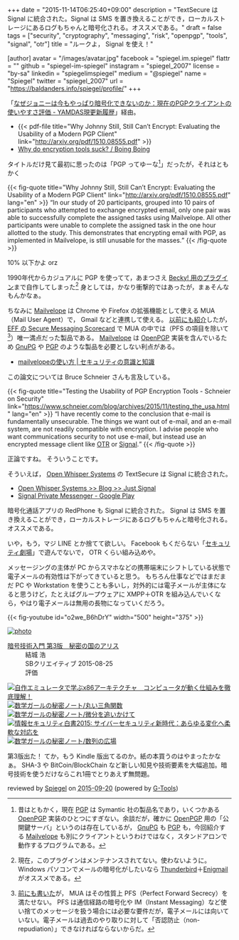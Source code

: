 +++
date = "2015-11-14T06:25:40+09:00"
description = "TextSecure は Signal に統合された。Signal は SMS を置き換えることができ，ローカルストレージにあるログもちゃんと暗号化される。オススメである。"
draft = false
tags = ["security", "cryptography", "messaging", "risk", "openpgp", "tools", "signal", "otr"]
title = "ルークよ， Signal を使え！"

[author]
  avatar = "/images/avatar.jpg"
  facebook = "spiegel.im.spiegel"
  flattr = ""
  github = "spiegel-im-spiegel"
  instagram = "spiegel_2007"
  license = "by-sa"
  linkedin = "spiegelimspiegel"
  medium = "@spiegel"
  name = "Spiegel"
  twitter = "spiegel_2007"
  url = "https://baldanders.info/spiegel/profile/"
+++

「[なぜジョニーは今もやっぱり暗号化できないのか：現在のPGPクライアントの使いやすさ評価 - YAMDAS現更新履歴](http://d.hatena.ne.jp/yomoyomo/20151112/jonnycantencrypt)」経由。

- {{< pdf-file title="Why Johnny Still, Still Can’t Encrypt: Evaluating the Usability of a Modern PGP Client" link="http://arxiv.org/pdf/1510.08555.pdf" >}}
- [Why do encryption tools suck? / Boing Boing](http://boingboing.net/2015/11/06/why-do-encryption-tools-suck.html)

タイトルだけ見て最初に思ったのは「PGP ってゆーな[^a]」だったが，それはともかく

[^a]: 昔はともかく，現在 [PGP] は Symantic 社の製品名であり，いくつかある [OpenPGP] 実装のひとつにすぎない。余談だが，確かに [OpenPGP] 用の「公開鍵サーバ」というのは存在しているが， [GnuPG] も [PGP] も，今回紹介する [Mailvelope] も別にクライアントというわけではなく，スタンドアロンで動作するプログラムである。

{{< fig-quote title="Why Johnny Still, Still Can’t Encrypt: Evaluating the Usability of a Modern PGP Client" link="http://arxiv.org/pdf/1510.08555.pdf" lang="en" >}}
<q>In our study of 20 participants, grouped into 10 pairs of participants who attempted to exchange encrypted email, only one pair was able to successfully complete the assigned tasks using Mailvelope. All other participants were unable to complete the assigned task in the one hour allotted to the study.
This demonstrates that encrypting email with PGP, as implemented in Mailvelope, is still unusable for the masses.</q>
{{< /fig-quote >}}

10% 以下かよ orz

1990年代からカジュアルに PGP を使ってて，あまつさえ [Becky! 用のプラグイン](http://hp.vector.co.jp/authors/VA023900/gpg-pin/)まで自作してしまった[^a2] 身としては，かなり衝撃的ではあったが，まぁそんなもんかなぁ。

[^a2]: 現在，このプラグインはメンテナンスされてない。使わないように。 Windows パソコンでメールの暗号化がしたいなら [Thunderbird](https://www.mozilla.org/thunderbird/)＋[Enigmail](https://addons.mozilla.org/thunderbird/addon/enigmail/) がオススメである。

ちなみに [Mailvelope] は Chrome や Firefox の拡張機能として使える MUA（Mail User Agent）で， Gmail などと連携して使える。
[以前にも紹介](https://baldanders.info/spiegel/log2/000782.shtml "安全なメッセージング・アプリとは（追記あり） — Baldanders.info")したが， [EFF の Secure Messaging Scorecard](https://www.eff.org/secure-messaging-scorecard) で MUA の中では（PFS の項目を除いて[^b]）唯一満点だった製品である。
[Mailvelope] は [OpenPGP] 実装を含んでいるため [GnuPG] や [PGP] のような製品を必要としない利点がある。

[^b]: [前にも書いた](https://baldanders.info/spiegel/log2/000782.shtml "安全なメッセージング・アプリとは（追記あり） — Baldanders.info")が， MUA はその性質上 PFS（Perfect Forward Secrecy）を満たせない。 PFS は通信経路の暗号化や IM（Instant Messaging）など使い捨てのメッセージを扱う場合には必要な要件だが，電子メールには向いていない。電子メールは過去のやり取りに対して「否認防止（non-repudiation）」できなければならないからだ。

- [mailvelopeの使い方 | セキュリティの意識と知識](http://security.hondaclinic.jp/%E6%9A%97%E5%8F%B7%E3%81%AE%E3%81%99%E3%81%99%E3%82%81/mailvelope%E3%81%AE%E4%BD%BF%E3%81%84%E6%96%B9/)

この論文については Bruce Schneier さんも言及している。

{{< fig-quote title="Testing the Usability of PGP Encryption Tools - Schneier on Security" link="https://www.schneier.com/blog/archives/2015/11/testing_the_usa.html" lang="en" >}}
<q>I have recently come to the conclusion that e-mail is fundamentally unsecurable. The things we want out of e-mail, and an e-mail system, are not readily compatible with encryption. I advise people who want communications security to not use e-mail, but instead use an encrypted message client like <a href="https://otr.cypherpunks.ca/">OTR</a> or <a href="https://whispersystems.org/">Signal</a>.</q>
{{< /fig-quote >}}

正論ですね。
そういうことです。

そういえば， [Open Whisper Systems](https://whispersystems.org/) の TextSecure は Signal に統合された。

- [Open Whisper Systems >> Blog >> Just Signal](https://whispersystems.org/blog/just-signal/)
- [Signal Private Messenger - Google Play](https://play.google.com/store/apps/details?id=org.thoughtcrime.securesms)

暗号化通話アプリの RedPhone も Signal に統合された。
Signal は SMS を置き換えることができ，ローカルストレージにあるログもちゃんと暗号化される。
オススメである。

いや，もう，マジ LINE とか捨てて欲しい。
Facebook もくだらない「[セキュリティ劇場](http://www.itmedia.co.jp/news/articles/1511/13/news077.html)」で遊んでないで， OTR くらい組み込めや。

メッセージングの主体が PC からスマホなどの携帯端末にシフトしている状態で電子メールの有効性は下がってきていると思う。
もちろん仕事などではまだまだ PC や Workstation を使うことも多いし，対外的には電子メールが主体になると思うけど，たとえばグループウェアに XMPP＋OTR を組み込んでいくなら，やはり電子メールは無用の長物になっていくだろう。

{{< fig-youtube id="o2we_B6hDrY" width="500" height="375" >}}

[OpenPGP]: https://tools.ietf.org/html/rfc4880 "RFC 4880 - OpenPGP Message Format"
[PGP]: https://www.symantec.com/encryption/ "PGP Encryption Software | Symantec"
[GnuPG]: https://www.gnupg.org/ "The GNU Privacy Guard"
[Mailvelope]: https://www.mailvelope.com/ "Mailvelope"

<div class="hreview" ><a class="item url" href="https://www.amazon.co.jp/exec/obidos/ASIN/B015643CPE/baldandersinf-22/"><img src="https://images-fe.ssl-images-amazon.com/images/I/51t6yHHVwEL._SL160_.jpg" alt="photo" class="photo"  /></a><dl ><dt class="fn"><a class="item url" href="https://www.amazon.co.jp/exec/obidos/ASIN/B015643CPE/baldandersinf-22/">暗号技術入門 第3版　秘密の国のアリス</a></dt><dd>結城 浩 </dd><dd>SBクリエイティブ 2015-08-25</dd><dd>評価<abbr class="rating" title="5"><img src="https://images-fe.ssl-images-amazon.com/images/G/01/detail/stars-5-0.gif" alt="" /></abbr> </dd></dl><p class="similar"><a href="https://www.amazon.co.jp/exec/obidos/ASIN/B0148FQNVC/baldandersinf-22/" target="_top"><img src="https://images-fe.ssl-images-amazon.com/images/P/B0148FQNVC.09._SCTHUMBZZZ_.jpg"  alt="自作エミュレータで学ぶx86アーキテクチャ　コンピュータが動く仕組みを徹底理解！"  /></a> <a href="https://www.amazon.co.jp/exec/obidos/ASIN/B00W6NCLJM/baldandersinf-22/" target="_top"><img src="https://images-fe.ssl-images-amazon.com/images/P/B00W6NCLJM.09._SCTHUMBZZZ_.jpg"  alt="数学ガールの秘密ノート/丸い三角関数"  /></a> <a href="https://www.amazon.co.jp/exec/obidos/ASIN/B00Y9EYOIW/baldandersinf-22/" target="_top"><img src="https://images-fe.ssl-images-amazon.com/images/P/B00Y9EYOIW.09._SCTHUMBZZZ_.jpg"  alt="数学ガールの秘密ノート/微分を追いかけて"  /></a> <a href="https://www.amazon.co.jp/exec/obidos/ASIN/B012BYBTZC/baldandersinf-22/" target="_top"><img src="https://images-fe.ssl-images-amazon.com/images/P/B012BYBTZC.09._SCTHUMBZZZ_.jpg"  alt="情報セキュリティ白書2015: サイバーセキュリティ新時代：あらゆる変化へ柔軟な対応を"  /></a> <a href="https://www.amazon.co.jp/exec/obidos/ASIN/B00W6NCLL0/baldandersinf-22/" target="_top"><img src="https://images-fe.ssl-images-amazon.com/images/P/B00W6NCLL0.09._SCTHUMBZZZ_.jpg"  alt="数学ガールの秘密ノート/数列の広場"  /></a> </p>
<p class="description">第3版出た！ てか，もう Kindle 版出てるのか。紙の本買うのはやまったかなぁ。 SHA-3 や BitCoin/BlockChain など新しい知見や技術要素を大幅追加。暗号技術を使うだけならこれ1冊でとりあえず無問題。</p>
<p class="gtools" >reviewed by <a href='#maker' class='reviewer'>Spiegel</a> on <abbr class="dtreviewed" title="2015-09-20">2015-09-20</abbr> (powered by <a href="http://www.goodpic.com/mt/aws/index.html" >G-Tools</a>)</p>
</div>
